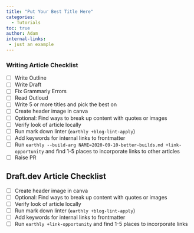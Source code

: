 ```yaml
---
title: "Put Your Best Title Here"
categories:
  - Tutorials
toc: true
author: Adam
internal-links:
 - just an example
---
```


### Writing Article Checklist

- [ ] Write Outline
- [ ] Write Draft
- [ ] Fix Grammarly Errors
- [ ] Read Outloud
- [ ] Write 5 or more titles and pick the best on
- [ ] Create header image in canva
- [ ] Optional: Find ways to break up content with quotes or images
- [ ] Verify look of article locally
- [ ] Run mark down linter (`earthly +blog-lint-apply`)
- [ ] Add keywords for internal links to frontmatter
- [ ] Run `earthly --build-arg NAME=2020-09-10-better-builds.md +link-opportunity` and find 1-5 places to incorporate links to other articles
- [ ] Raise PR

## Draft.dev Article Checklist

- [ ] Create header image in canva
- [ ] Optional: Find ways to break up content with quotes or images
- [ ] Verify look of article locally
- [ ] Run mark down linter (`earthly +blog-lint-apply`)
- [ ] Add keywords for internal links to frontmatter
- [ ] Run `earthly +link-opportunity` and find 1-5 places to incorporate links
